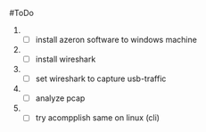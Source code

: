 #ToDo
1. - [ ] install azeron software to windows machine
2. - [ ] install wireshark
3. - [ ] set wireshark to capture usb-traffic
4. - [ ] analyze pcap
5. - [ ] try acompplish same on linux (cli)
